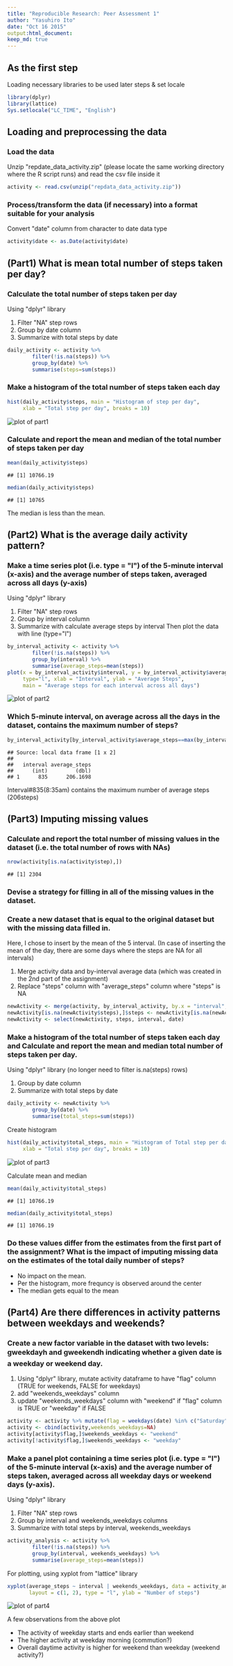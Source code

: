 ```yaml
---
title: "Reproducible Research: Peer Assessment 1"
author: "Yasuhiro Ito"
date: "Oct 16 2015"
output:html_document:
keep_md: true
---
```


## As the first step
Loading necessary libraries to be used later steps & set locale

```r
library(dplyr)
library(lattice)
Sys.setlocale("LC_TIME", "English")
```

## Loading and preprocessing the data
### Load the data  
Unzip "repdate_data_activity.zip" (please locate the same working directory where the R script runs) and read the csv file inside it

```r
activity <- read.csv(unzip("repdata_data_activity.zip"))
```

### Process/transform the data (if necessary) into a format suitable for your analysis
Convert "date" column from character to date data type

```r
activity$date <- as.Date(activity$date)
```

## (Part1) What is mean total number of steps taken per day?
### Calculate the total number of steps taken per day  
Using "dplyr" library

1. Filter "NA" step rows
1. Group by date column
1. Summarize with total steps by date

```r
daily_activity <- activity %>% 
        filter(!is.na(steps)) %>% 
        group_by(date) %>% 
        summarise(steps=sum(steps))
```

### Make a histogram of the total number of steps taken each day  

```r
hist(daily_activity$steps, main = "Histogram of step per day", 
     xlab = "Total step per day", breaks = 10)
```

![plot of part1](figure/part1.png) 

### Calculate and report the mean and median of the total number of steps taken per day

```r
mean(daily_activity$steps)
```

```
## [1] 10766.19
```

```r
median(daily_activity$steps)
```

```
## [1] 10765
```
The median is less than the mean. 

## (Part2) What is the average daily activity pattern?
### Make a time series plot (i.e. type = "l") of the 5-minute interval (x-axis) and the average number of steps taken, averaged across all days (y-axis)  
Using "dplyr" library

1. Filter "NA" step rows
1. Group by interval column
1. Summarize with calculate average steps by interval
Then plot the data with line (type="l")

```r
by_interval_activity <- activity %>% 
        filter(!is.na(steps)) %>% 
        group_by(interval) %>% 
        summarise(average_steps=mean(steps))
plot(x = by_interval_activity$interval, y = by_interval_activity$average_steps, 
     type="l", xlab = "Interval", ylab = "Average Steps", 
     main = "Average steps for each interval across all days")
```

![plot of part2](figure/part2.png) 

### Which 5-minute interval, on average across all the days in the dataset, contains the maximum number of steps?

```r
by_interval_activity[by_interval_activity$average_steps==max(by_interval_activity$average_steps),]
```

```
## Source: local data frame [1 x 2]
## 
##   interval average_steps
##      (int)         (dbl)
## 1      835      206.1698
```
Interval#835(8:35am) contains the maximum number of average steps (206steps) 

## (Part3) Imputing missing values
### Calculate and report the total number of missing values in the dataset (i.e. the total number of rows with NAs)

```r
nrow(activity[is.na(activity$step),])
```

```
## [1] 2304
```
### Devise a strategy for filling in all of the missing values in the dataset.
### Create a new dataset that is equal to the original dataset but with the missing data filled in.
Here, I chose to insert by the mean of the 5 interval. (In case of inserting the mean of the day, there are some days where the steps are NA for all intervals)

1. Merge activity data and by-interval average data (which was created in the 2nd part of the assignment)
1. Replace "steps" column with "average_steps" column where "steps" is NA

```r
newActivity <- merge(activity, by_interval_activity, by.x = "interval", by.y = "interval")
newActivity[is.na(newActivity$steps),]$steps <- newActivity[is.na(newActivity$steps),]$average_steps
newActivity <- select(newActivity, steps, interval, date)
```

### Make a histogram of the total number of steps taken each day and Calculate and report the mean and median total number of steps taken per day.
Using "dplyr" library (no longer need to filter is.na(steps) rows)

1. Group by date column
1. Summarize with total steps by date

```r
daily_activity <- newActivity %>% 
        group_by(date) %>% 
        summarise(total_steps=sum(steps))
```

Create histogram

```r
hist(daily_activity$total_steps, main = "Histogram of Total step per day", 
     xlab = "Total step per day", breaks = 10)
```

![plot of part3](figure/part3.png) 

Calculate mean and median

```r
mean(daily_activity$total_steps)
```

```
## [1] 10766.19
```

```r
median(daily_activity$total_steps)
```

```
## [1] 10766.19
```
### Do these values differ from the estimates from the first part of the assignment? What is the impact of imputing missing data on the estimates of the total daily number of steps?  

* No impact on the mean.  
* Per the histogram, more frequncy is observed around the center  
* The median gets equal to the mean  

## (Part4) Are there differences in activity patterns between weekdays and weekends?

### Create a new factor variable in the dataset with two levels: gweekdayh and gweekendh indicating whether a given date is a weekday or weekend day.  

1. Using "dplyr" library, mutate activity dataframe to have "flag" column (TRUE for weekends, FALSE for weekdays)
1. add "weekends_weekdays" column
1. update "weekends_weekdays" column with "weekend" if "flag" column is TRUE or "weekday" if FALSE

```r
activity <- activity %>% mutate(flag = weekdays(date) %in% c("Saturday","Sunday"))
activity <- cbind(activity,weekends_weekdays=NA)
activity[activity$flag,]$weekends_weekdays <- "weekend"
activity[!activity$flag,]$weekends_weekdays <- "weekday"
```
### Make a panel plot containing a time series plot (i.e. type = "l") of the 5-minute interval (x-axis) and the average number of steps taken, averaged across all weekday days or weekend days (y-axis).
Using "dplyr" library  

1. Filter "NA" step rows  
1. Group by interval and weekends_weekdays columns  
1. Summarize with total steps by interval, weekends_weekdays  

```r
activity_analysis <- activity %>%
        filter(!is.na(steps)) %>% 
        group_by(interval, weekends_weekdays) %>% 
        summarise(average_steps=mean(steps))
```

For plotting, using xyplot from "lattice" library  

```r
xyplot(average_steps ~ interval | weekends_weekdays, data = activity_analysis, 
       layout = c(1, 2), type = "l", ylab = "Number of steps")
```

![plot of part4](figure/part4.png) 

A few observations from the above plot  

* The activity of weekday starts and ends earlier than weekend
* The higher activity at weekday morning (commution?)
* Overall daytime activity is higher for weekend than weekday (weekend activity?)
